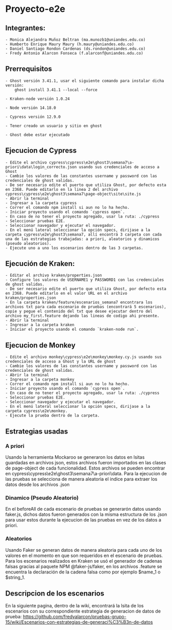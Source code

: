 # Proyecto-e2e

## Integrantes: 

    - Monica Alejandra Muñoz Beltran (ma.munozb1@uniandes.edu.co)
    - Humberto Enrique Maury Maury (h.maury@uniandes.edu.co)
    - Daniel Santiago Rondon Cardenas (ds.rondon@uniandes.edu.co)
    - Fredy Antonio Alarcon Fonseca (f.alarconf@uniandes.edu.co)

## Prerrequisitos

    - Ghost versión 3.41.1, usar el siguiente comando para instalar dicha versión: 
        ghost install 3.41.1 --local --force
        
    - Kraken-node versión 1.0.24
    
    - Node versión 14.18.0
    
    - Cypress versión 12.9.0

    - Tener creado un usuario y sitio en ghost 

    - Ghost debe estar ejecutado


## Ejecucion de Cypress
    
    - Edite el archivo cypress\cypress\e2e\ghost3\semana7\a-priori\data\login_correcto.json usando sus credenciales de acceso a Ghost
    - Cambie los valores de las constantes username y password con las credenciales de ghost validas.
    - De ser necesario edite el puerto que utiliza Ghost, por defecto esta en 2368. Puede editarlo en la linea 2 del archivo cypress\cypress\e2e\ghost3\semana7\page-object\site\site.js
    - Abrir la terminal
    - Ingresar a la carpeta cypress
    - Correr el comando npm install si aun no lo ha hecho.
    - Iniciar proyecto usando el comando `cypress open`.
    - En caso de no tener el proyecto agregado, usar la ruta: ./cypress 
    - Seleccionar pruebas E2E.
    - Seleccionar navegador y ejecutar el navegador.
    - En el menú lateral seleccionar la opción specs, dirijase a la carpeta cypress\e2e\ghost3\semana7, allí encontrá 3 carpeta con cada una de las estrategias trabajadas: a priori, aleatorios y dinamicos (pseudo aleatorios).
    - Ejecute uno a uno los escenarios dentro de las 3 carpetas.

## Ejecución de Kraken:
    - Editar el archivo kraken/properties.json
    - Configure los valores de USERNAME1 y PASSWORD1 con las credenciales de ghost validas.
    - De ser necesario edite el puerto que utiliza Ghost, por defecto esta en 2368. Puede editarlo en el valor URL en el archivo kraken/properties.json 
    - En la carpeta kraken/feature/escenarios_semana7 encontrara los archivos txt para cada escenario de pruebas (encontrará 5 escenarios), copie y pegue el contenido del txt que desee ejecutar dentro del archivo my_first.feature dejando las lineas de codigo ahi presente.
    - Abrir la terminal
    - Ingresar a la carpeta kraken
    - Iniciar el proyecto usando el comando `kraken-node run`.

## Ejecucion de Monkey
    
    - Edite el archivo monkey\cypress\e2e\monkey\monkey.cy.js usando sus credenciales de acceso a Ghost y la URL de ghost
    - Cambie los valores de las constantes username y password con las credenciales de ghost validas.
    - Abrir la terminal
    - Ingresar a la carpeta monkey
    - Correr el comando npm install si aun no lo ha hecho.
    - Iniciar proyecto usando el comando `cypress open`.
    - En caso de no tener el proyecto agregado, usar la ruta: ./cypress 
    - Seleccionar pruebas E2E.
    - Seleccionar navegador y ejecutar el navegador.
    - En el menú lateral seleccionar la opción specs, dirijase a la carpeta cypress\e2e\monkey.
    - Ejecute la prueba dentro de la carpeta.


## Estrategias usadas

### A priori

Usando la herramienta Mockaroo se generaron los datos en lsitas guardadas en archivos json, estos archivos fueron importados en las clases de page-object de cada funcionalidad. Estos archivos se pueden encontrar en cypress\cypress\e2e\ghost3\semana7\a-priori\data.
Para la ejecucion de las pruebas se selecciona de manera aleatoria el indice para extraer los datos desde los archivos .json 

### Dinamico (Pseudo Aleatorio)

En el beforeAll de cada escenario de pruebas se generarón datos usando faker.js, dichos datos fueron generados con la misma estructura de los .json para usar estos durante la ejecucion de las pruebas en vez de los datos a priori.

### Aleatorios

Usando Faker se generan datos de manera aleatoria para cada uno de los valores en el momento en que son requeridos en el escenario de pruebas.
Para los escenarios realizados en Kraken se usó el generador de cadenas falsas gracias al paquete NPM @faker-js/faker, en los archivos .feature se encuentra la declaración de la cadena falsa como por ejemplo $name_1 o $string_1.   

## Descripcion de los escenarios

En la siguiente pagina, dentro de la wiki, encontrará la lsita de los escenarios con su correspondiente estrategia de generacion de datos de prueba:
https://github.com/fredyalarcon/pruebas-grupo-15/wiki/Escenarios-con-estrategias-de-generaci%C3%B3n-de-datos

